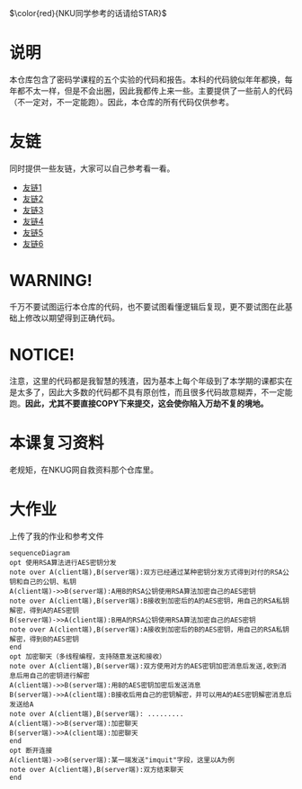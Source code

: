 $\color{red}{NKU同学参考的话请给STAR}$
# 说明
本仓库包含了密码学课程的五个实验的代码和报告。本科的代码貌似年年都换，每年都不太一样，但是不会出圈，因此我都传上来一些。主要提供了一些前人的代码（不一定对，不一定能跑）。因此，本仓库的所有代码仅供参考。

# 友链
同时提供一些友链，大家可以自己参考看一看。
- [友链1](https://github.com/wanghanwei8/Crypto)
- [友链2](https://github.com/nkuwhjhhh/nku-cryptology)
- [友链3](https://github.com/kypomon/NKU_cryptography_project)
- [友链4](https://github.com/shesl-meow/nkcrypto)
- [友链5](https://github.com/caijiqhx/crypto_lab)
- [友链6](https://github.com/Rainefly/Cryptology)
# WARNING!
千万不要试图运行本仓库的代码，也不要试图看懂逻辑后复现，更不要试图在此基础上修改以期望得到正确代码。

# NOTICE!
注意，这里的代码都是我智慧的残渣，因为基本上每个年级到了本学期的课都实在是太多了，因此大多数的代码都不具有原创性，而且很多代码故意糊弄，不一定能跑。**因此，尤其不要直接COPY下来提交，这会使你陷入万劫不复的境地。**

# 本课复习资料
老规矩，在NKUG网自救资料那个仓库里。

# 大作业
上传了我的作业和参考文件


```mermaid
sequenceDiagram
opt 使用RSA算法进行AES密钥分发
note over A(client端),B(server端):双方已经通过某种密钥分发方式得到对付的RSA公钥和自己的公钥、私钥
A(client端)->>B(server端):A用B的RSA公钥使用RSA算法加密自己的AES密钥
note over A(client端),B(server端):B接收到加密后的A的AES密钥，用自己的RSA私钥解密，得到A的AES密钥
B(server端)->>A(client端):B用A的RSA公钥使用RSA算法加密自己的AES密钥
note over A(client端),B(server端):A接收到加密后的B的AES密钥，用自己的RSA私钥解密，得到B的AES密钥
end
opt 加密聊天（多线程编程，支持随意发送和接收）
note over A(client端),B(server端):双方使用对方的AES密钥加密消息后发送,收到消息后用自己的密钥进行解密
A(client端)->>B(server端):用B的AES密钥加密后发送消息
B(server端)->>A(client端):B接收后用自己的密钥解密，并可以用A的AES密钥解密消息后发送给A
note over A(client端),B(server端): .........
A(client端)->>B(server端):加密聊天
B(server端)->>A(client端):加密聊天
end
opt 断开连接
A(client端)->>B(server端):某一端发送"imquit"字段，这里以A为例
note over A(client端),B(server端):双方结束聊天
end
```
